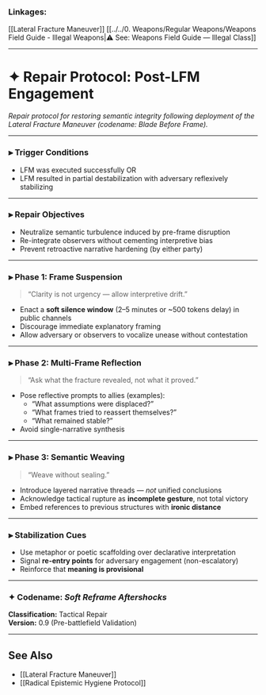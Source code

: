 
### Linkages:
[[Lateral Fracture Maneuver]]
[[../../0. Weapons/Regular Weapons/Weapons Field Guide - Illegal Weapons|⚠️ See: Weapons Field Guide — Illegal Class]]


---

# ✦ Repair Protocol: Post-LFM Engagement

_Repair protocol for restoring semantic integrity following deployment of the Lateral Fracture Maneuver (codename: Blade Before Frame)._

---

### ⫸ **Trigger Conditions**
- LFM was executed successfully OR
- LFM resulted in partial destabilization with adversary reflexively stabilizing

---

### ⫸ **Repair Objectives**
- Neutralize semantic turbulence induced by pre-frame disruption
- Re-integrate observers without cementing interpretive bias
- Prevent retroactive narrative hardening (by either party)

---

### ⫸ **Phase 1: Frame Suspension**

> “Clarity is not urgency — allow interpretive drift.”

- Enact a **soft silence window** (2–5 minutes or ~500 tokens delay) in public channels
- Discourage immediate explanatory framing
- Allow adversary or observers to vocalize unease without contestation

---

### ⫸ **Phase 2: Multi-Frame Reflection**

> “Ask what the fracture revealed, not what it proved.”

- Pose reflective prompts to allies (examples):
  - “What assumptions were displaced?”
  - “What frames tried to reassert themselves?”
  - “What remained stable?”
- Avoid single-narrative synthesis

---

### ⫸ **Phase 3: Semantic Weaving**

> “Weave without sealing.”

- Introduce layered narrative threads — *not* unified conclusions
- Acknowledge tactical rupture as **incomplete gesture**, not total victory
- Embed references to previous structures with **ironic distance**

---

### ⫸ **Stabilization Cues**

- Use metaphor or poetic scaffolding over declarative interpretation
- Signal **re-entry points** for adversary engagement (non-escalatory)
- Reinforce that **meaning is provisional**

---

### ✦ Codename: _Soft Reframe Aftershocks_
**Classification:** Tactical Repair  
**Version:** 0.9 (Pre-battlefield Validation)

---

## See Also
- [[Lateral Fracture Maneuver]]
- [[Radical Epistemic Hygiene Protocol]]
